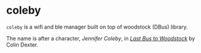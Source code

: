 # coleby
`coleby` is a wifi and ble manager built on top of woodstock (DBus) library.

The name is after a character, *Jennifer Coleby*, in [*Last Bus to Woodstock*](https://www.imdb.com/title/tt0611644/) by Colin Dexter.


